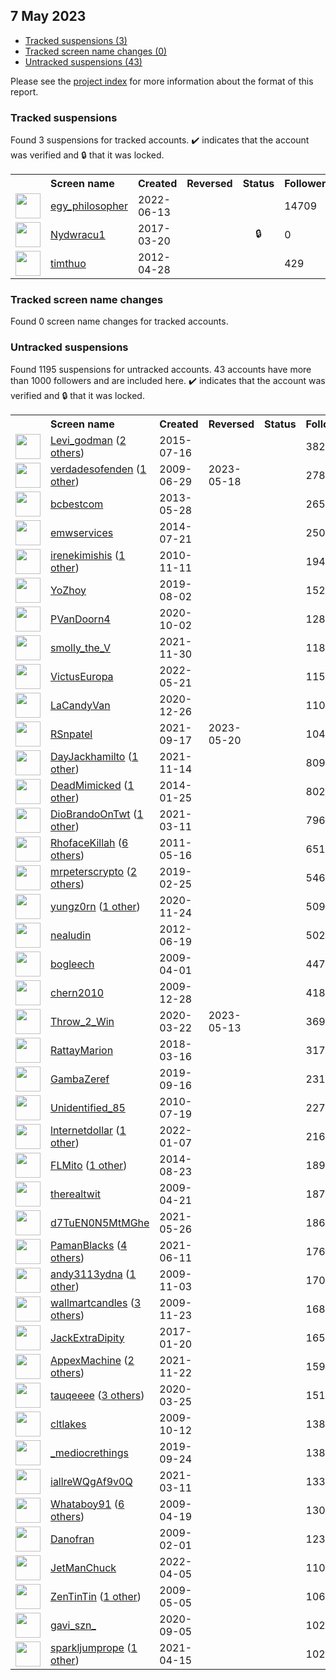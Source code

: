 ##  7 May 2023

* [Tracked suspensions (3)](#tracked-suspensions)
* [Tracked screen name changes (0)](#tracked-screen-name-changes)
* [Untracked suspensions (43)](#untracked-suspensions)

Please see the [project index](https://github.com/travisbrown/twitter-watch) for more information about the format of this report.

### Tracked suspensions

Found 3 suspensions for tracked accounts.
  ✔️ indicates that the account was verified and 🔒 that it was locked.

<table>
    <tr>
        <th></th>
        <th align="left">Screen name</th>
        <th align="left">Created</th>
        <th align="left">Reversed</th>
        <th align="left">Status</th>
        <th align="left">Followers</th>
        <th align="left">Ranking</th></tr>
    </tr>
        <tr>
            <td><a href="https://twitter.com/intent/user?user_id=1536399572364414976">
                <img src="https://pbs.twimg.com/profile_images/1597016819138789382/M8TXrVRM_normal.jpg" width="40px" height="40px" align="center"/></a>
            </td>
            <td>
                <a href="https://twitter.com/egy_philosopher">egy_philosopher</a></td>
            <td>2022-06-13</td>
            <td></td>
            <td align="center"></td>
            <td>14709</td>
            <td>7881</td>
        </tr>
        <tr>
            <td><a href="https://twitter.com/intent/user?user_id=843615625486438400">
                <img src="https://pbs.twimg.com/profile_images/1455773650934812672/I5s_nszX_normal.jpg" width="40px" height="40px" align="center"/></a>
            </td>
            <td>
                <a href="https://twitter.com/Nydwracu1">Nydwracu1</a></td>
            <td>2017-03-20</td>
            <td></td>
            <td align="center">🔒</td>
            <td>0</td>
            <td>25175</td>
        </tr>
        <tr>
            <td><a href="https://twitter.com/intent/user?user_id=565195885">
                <img src="https://pbs.twimg.com/profile_images/1274893153867350019/QBNOqXP0_normal.jpg" width="40px" height="40px" align="center"/></a>
            </td>
            <td>
                <a href="https://twitter.com/timthuo">timthuo</a></td>
            <td>2012-04-28</td>
            <td></td>
            <td align="center"></td>
            <td>429</td>
            <td>87643</td>
        </tr></table>

### Tracked screen name changes

Found 0 screen name changes for tracked accounts.

### Untracked suspensions

Found 1195 suspensions for untracked accounts.
43 accounts have more than 1000 followers and are included here.
  ✔️ indicates that the account was verified and 🔒 that it was locked.

<table>
    <tr>
        <th></th>
        <th align="left">Screen name</th>
        <th align="left">Created</th>
        <th align="left">Reversed</th>
        <th align="left">Status</th>
        <th align="left">Followers</th>
    </tr>
        <tr>
            <td><a href="https://twitter.com/intent/user?user_id=3379259710">
                <img src="https://pbs.twimg.com/profile_images/1525160513113669632/ykHrqpI-_normal.jpg" width="40px" height="40px" align="center"/></a>
            </td>
            <td>
                <a href="https://twitter.com/Levi_godman">Levi_godman</a>&nbsp;(<a href="https://api.memory.lol/v1/tw/id/3379259710">2 others</a>)&nbsp;</td>
            <td>2015-07-16</td>
            <td></td>
            <td align="center"></td>
            <td>38281</td>
        </tr>
        <tr>
            <td><a href="https://twitter.com/intent/user?user_id=51933295">
                <img src="https://pbs.twimg.com/profile_images/1086520057520365568/XGBmgxYH_normal.jpg" width="40px" height="40px" align="center"/></a>
            </td>
            <td>
                <a href="https://twitter.com/verdadesofenden">verdadesofenden</a>&nbsp;(<a href="https://api.memory.lol/v1/tw/id/51933295">1 other</a>)&nbsp;</td>
            <td>2009-06-29</td>
            <td>2023-05-18</td>
            <td align="center"></td>
            <td>27845</td>
        </tr>
        <tr>
            <td><a href="https://twitter.com/intent/user?user_id=1463649217">
                <img src="https://pbs.twimg.com/profile_images/1009075227077140481/I3EsWX7N_normal.jpg" width="40px" height="40px" align="center"/></a>
            </td>
            <td>
                <a href="https://twitter.com/bcbestcom">bcbestcom</a></td>
            <td>2013-05-28</td>
            <td></td>
            <td align="center"></td>
            <td>26507</td>
        </tr>
        <tr>
            <td><a href="https://twitter.com/intent/user?user_id=2667096109">
                <img src="https://pbs.twimg.com/profile_images/779147082892316672/GOquff5b_normal.jpg" width="40px" height="40px" align="center"/></a>
            </td>
            <td>
                <a href="https://twitter.com/emwservices">emwservices</a></td>
            <td>2014-07-21</td>
            <td></td>
            <td align="center"></td>
            <td>25067</td>
        </tr>
        <tr>
            <td><a href="https://twitter.com/intent/user?user_id=214450204">
                <img src="https://pbs.twimg.com/profile_images/1310212020038438916/GHKSFQqf_normal.jpg" width="40px" height="40px" align="center"/></a>
            </td>
            <td>
                <a href="https://twitter.com/irenekimishis">irenekimishis</a>&nbsp;(<a href="https://api.memory.lol/v1/tw/id/214450204">1 other</a>)&nbsp;</td>
            <td>2010-11-11</td>
            <td></td>
            <td align="center"></td>
            <td>19418</td>
        </tr>
        <tr>
            <td><a href="https://twitter.com/intent/user?user_id=1157378140445876225">
                <img src="https://pbs.twimg.com/profile_images/1580826970715086848/NdtknVk3_normal.jpg" width="40px" height="40px" align="center"/></a>
            </td>
            <td>
                <a href="https://twitter.com/YoZhoy">YoZhoy</a></td>
            <td>2019-08-02</td>
            <td></td>
            <td align="center"></td>
            <td>15226</td>
        </tr>
        <tr>
            <td><a href="https://twitter.com/intent/user?user_id=1312082138095812608">
                <img src="https://pbs.twimg.com/profile_images/1539170731774431234/XPE263Fk_normal.jpg" width="40px" height="40px" align="center"/></a>
            </td>
            <td>
                <a href="https://twitter.com/PVanDoorn4">PVanDoorn4</a></td>
            <td>2020-10-02</td>
            <td></td>
            <td align="center"></td>
            <td>12892</td>
        </tr>
        <tr>
            <td><a href="https://twitter.com/intent/user?user_id=1465650253240193029">
                <img src="https://pbs.twimg.com/profile_images/1468214316168060939/6fw4JvMa_normal.jpg" width="40px" height="40px" align="center"/></a>
            </td>
            <td>
                <a href="https://twitter.com/smolly_the_V">smolly_the_V</a></td>
            <td>2021-11-30</td>
            <td></td>
            <td align="center"></td>
            <td>11852</td>
        </tr>
        <tr>
            <td><a href="https://twitter.com/intent/user?user_id=1527815172638887942">
                <img src="https://pbs.twimg.com/profile_images/1527818965543792640/5u3Bf5Nj_normal.jpg" width="40px" height="40px" align="center"/></a>
            </td>
            <td>
                <a href="https://twitter.com/VictusEuropa">VictusEuropa</a></td>
            <td>2022-05-21</td>
            <td></td>
            <td align="center"></td>
            <td>11588</td>
        </tr>
        <tr>
            <td><a href="https://twitter.com/intent/user?user_id=1342758946239475714">
                <img src="https://pbs.twimg.com/profile_images/1521666648826167296/eLz5XqeA_normal.jpg" width="40px" height="40px" align="center"/></a>
            </td>
            <td>
                <a href="https://twitter.com/LaCandyVan">LaCandyVan</a></td>
            <td>2020-12-26</td>
            <td></td>
            <td align="center"></td>
            <td>11043</td>
        </tr>
        <tr>
            <td><a href="https://twitter.com/intent/user?user_id=1438871952530173958">
                <img src="https://pbs.twimg.com/profile_images/1580395953580027909/4DyfJDTO_normal.jpg" width="40px" height="40px" align="center"/></a>
            </td>
            <td>
                <a href="https://twitter.com/RSnpatel">RSnpatel</a></td>
            <td>2021-09-17</td>
            <td>2023-05-20</td>
            <td align="center"></td>
            <td>10420</td>
        </tr>
        <tr>
            <td><a href="https://twitter.com/intent/user?user_id=1459895748028420100">
                <img src="https://pbs.twimg.com/profile_images/1582650188690325504/TIK5v1qt_normal.jpg" width="40px" height="40px" align="center"/></a>
            </td>
            <td>
                <a href="https://twitter.com/DayJackhamilto">DayJackhamilto</a>&nbsp;(<a href="https://api.memory.lol/v1/tw/id/1459895748028420100">1 other</a>)&nbsp;</td>
            <td>2021-11-14</td>
            <td></td>
            <td align="center"></td>
            <td>8090</td>
        </tr>
        <tr>
            <td><a href="https://twitter.com/intent/user?user_id=2310053622">
                <img src="https://pbs.twimg.com/profile_images/1337937594684850176/UVEIn7r9_normal.jpg" width="40px" height="40px" align="center"/></a>
            </td>
            <td>
                <a href="https://twitter.com/DeadMimicked">DeadMimicked</a>&nbsp;(<a href="https://api.memory.lol/v1/tw/id/2310053622">1 other</a>)&nbsp;</td>
            <td>2014-01-25</td>
            <td></td>
            <td align="center"></td>
            <td>8021</td>
        </tr>
        <tr>
            <td><a href="https://twitter.com/intent/user?user_id=1369952240883044358">
                <img src="https://pbs.twimg.com/profile_images/1587611579826462720/O0_4XPp-_normal.jpg" width="40px" height="40px" align="center"/></a>
            </td>
            <td>
                <a href="https://twitter.com/DioBrandoOnTwt">DioBrandoOnTwt</a>&nbsp;(<a href="https://api.memory.lol/v1/tw/id/1369952240883044358">1 other</a>)&nbsp;</td>
            <td>2021-03-11</td>
            <td></td>
            <td align="center"></td>
            <td>7968</td>
        </tr>
        <tr>
            <td><a href="https://twitter.com/intent/user?user_id=299379391">
                <img src="https://pbs.twimg.com/profile_images/1596357239807287299/9t595-pA_normal.jpg" width="40px" height="40px" align="center"/></a>
            </td>
            <td>
                <a href="https://twitter.com/RhofaceKillah">RhofaceKillah</a>&nbsp;(<a href="https://api.memory.lol/v1/tw/id/299379391">6 others</a>)&nbsp;</td>
            <td>2011-05-16</td>
            <td></td>
            <td align="center"></td>
            <td>6511</td>
        </tr>
        <tr>
            <td><a href="https://twitter.com/intent/user?user_id=1100159535522738176">
                <img src="https://pbs.twimg.com/profile_images/1564968211296276483/FTeHg_6i_normal.jpg" width="40px" height="40px" align="center"/></a>
            </td>
            <td>
                <a href="https://twitter.com/mrpeterscrypto">mrpeterscrypto</a>&nbsp;(<a href="https://api.memory.lol/v1/tw/id/1100159535522738176">2 others</a>)&nbsp;</td>
            <td>2019-02-25</td>
            <td></td>
            <td align="center"></td>
            <td>5465</td>
        </tr>
        <tr>
            <td><a href="https://twitter.com/intent/user?user_id=1331295700894822402">
                <img src="https://pbs.twimg.com/profile_images/1598701427135860737/5nJyV3jR_normal.jpg" width="40px" height="40px" align="center"/></a>
            </td>
            <td>
                <a href="https://twitter.com/yungz0rn">yungz0rn</a>&nbsp;(<a href="https://api.memory.lol/v1/tw/id/1331295700894822402">1 other</a>)&nbsp;</td>
            <td>2020-11-24</td>
            <td></td>
            <td align="center"></td>
            <td>5097</td>
        </tr>
        <tr>
            <td><a href="https://twitter.com/intent/user?user_id=612708320">
                <img src="https://pbs.twimg.com/profile_images/2322946635/Quran13-purple-flower-wallpaper_normal.jpg" width="40px" height="40px" align="center"/></a>
            </td>
            <td>
                <a href="https://twitter.com/nealudin">nealudin</a></td>
            <td>2012-06-19</td>
            <td></td>
            <td align="center"></td>
            <td>5027</td>
        </tr>
        <tr>
            <td><a href="https://twitter.com/intent/user?user_id=28206710">
                <img src="https://pbs.twimg.com/profile_images/425314260/weedthumb_normal.jpg" width="40px" height="40px" align="center"/></a>
            </td>
            <td>
                <a href="https://twitter.com/bogleech">bogleech</a></td>
            <td>2009-04-01</td>
            <td></td>
            <td align="center"></td>
            <td>4479</td>
        </tr>
        <tr>
            <td><a href="https://twitter.com/intent/user?user_id=100023100">
                <img src="https://pbs.twimg.com/profile_images/1340022016909455364/2f53YIvf_normal.jpg" width="40px" height="40px" align="center"/></a>
            </td>
            <td>
                <a href="https://twitter.com/chern2010">chern2010</a></td>
            <td>2009-12-28</td>
            <td></td>
            <td align="center"></td>
            <td>4185</td>
        </tr>
        <tr>
            <td><a href="https://twitter.com/intent/user?user_id=1241584756870901760">
                <img src="https://pbs.twimg.com/profile_images/1570512847469416452/tGhxj-zV_normal.jpg" width="40px" height="40px" align="center"/></a>
            </td>
            <td>
                <a href="https://twitter.com/Throw_2_Win">Throw_2_Win</a></td>
            <td>2020-03-22</td>
            <td>2023-05-13</td>
            <td align="center"></td>
            <td>3695</td>
        </tr>
        <tr>
            <td><a href="https://twitter.com/intent/user?user_id=974622996198551552">
                <img src="https://pbs.twimg.com/profile_images/1561785765838864386/DzA1uwzK_normal.jpg" width="40px" height="40px" align="center"/></a>
            </td>
            <td>
                <a href="https://twitter.com/RattayMarion">RattayMarion</a></td>
            <td>2018-03-16</td>
            <td></td>
            <td align="center"></td>
            <td>3172</td>
        </tr>
        <tr>
            <td><a href="https://twitter.com/intent/user?user_id=1173700009482756097">
                <img src="https://pbs.twimg.com/profile_images/1578131594421960720/eCeH4RGL_normal.jpg" width="40px" height="40px" align="center"/></a>
            </td>
            <td>
                <a href="https://twitter.com/GambaZeref">GambaZeref</a></td>
            <td>2019-09-16</td>
            <td></td>
            <td align="center"></td>
            <td>2317</td>
        </tr>
        <tr>
            <td><a href="https://twitter.com/intent/user?user_id=168348364">
                <img src="https://pbs.twimg.com/profile_images/1579207521004306432/1oFeUOni_normal.jpg" width="40px" height="40px" align="center"/></a>
            </td>
            <td>
                <a href="https://twitter.com/Unidentified_85">Unidentified_85</a></td>
            <td>2010-07-19</td>
            <td></td>
            <td align="center"></td>
            <td>2273</td>
        </tr>
        <tr>
            <td><a href="https://twitter.com/intent/user?user_id=1479273093700980736">
                <img src="https://pbs.twimg.com/profile_images/1550954397198426119/O_PLtvN__normal.jpg" width="40px" height="40px" align="center"/></a>
            </td>
            <td>
                <a href="https://twitter.com/lnternetdollar">lnternetdollar</a>&nbsp;(<a href="https://api.memory.lol/v1/tw/id/1479273093700980736">1 other</a>)&nbsp;</td>
            <td>2022-01-07</td>
            <td></td>
            <td align="center"></td>
            <td>2163</td>
        </tr>
        <tr>
            <td><a href="https://twitter.com/intent/user?user_id=2758521458">
                <img src="https://pbs.twimg.com/profile_images/1592635167834775552/P5oizVkn_normal.jpg" width="40px" height="40px" align="center"/></a>
            </td>
            <td>
                <a href="https://twitter.com/FLMito">FLMito</a>&nbsp;(<a href="https://api.memory.lol/v1/tw/id/2758521458">1 other</a>)&nbsp;</td>
            <td>2014-08-23</td>
            <td></td>
            <td align="center"></td>
            <td>1898</td>
        </tr>
        <tr>
            <td><a href="https://twitter.com/intent/user?user_id=33961848">
                <img src="https://pbs.twimg.com/profile_images/150763622/ray-sun-glasses1_normal.jpg" width="40px" height="40px" align="center"/></a>
            </td>
            <td>
                <a href="https://twitter.com/therealtwit">therealtwit</a></td>
            <td>2009-04-21</td>
            <td></td>
            <td align="center"></td>
            <td>1874</td>
        </tr>
        <tr>
            <td><a href="https://twitter.com/intent/user?user_id=1397513525254180864">
                <img src="https://pbs.twimg.com/profile_images/1412379072689106947/q8JsYbuW_normal.jpg" width="40px" height="40px" align="center"/></a>
            </td>
            <td>
                <a href="https://twitter.com/d7TuEN0N5MtMGhe">d7TuEN0N5MtMGhe</a></td>
            <td>2021-05-26</td>
            <td></td>
            <td align="center"></td>
            <td>1864</td>
        </tr>
        <tr>
            <td><a href="https://twitter.com/intent/user?user_id=1403211623326642177">
                <img src="https://pbs.twimg.com/profile_images/1592910117061918722/72WO88PD_normal.jpg" width="40px" height="40px" align="center"/></a>
            </td>
            <td>
                <a href="https://twitter.com/PamanBlacks">PamanBlacks</a>&nbsp;(<a href="https://api.memory.lol/v1/tw/id/1403211623326642177">4 others</a>)&nbsp;</td>
            <td>2021-06-11</td>
            <td></td>
            <td align="center"></td>
            <td>1765</td>
        </tr>
        <tr>
            <td><a href="https://twitter.com/intent/user?user_id=87237342">
                <img src="https://pbs.twimg.com/profile_images/520046402144317440/6swkCbXr_normal.jpeg" width="40px" height="40px" align="center"/></a>
            </td>
            <td>
                <a href="https://twitter.com/andy3113ydna">andy3113ydna</a>&nbsp;(<a href="https://api.memory.lol/v1/tw/id/87237342">1 other</a>)&nbsp;</td>
            <td>2009-11-03</td>
            <td></td>
            <td align="center"></td>
            <td>1703</td>
        </tr>
        <tr>
            <td><a href="https://twitter.com/intent/user?user_id=92117105">
                <img src="https://pbs.twimg.com/profile_images/1588125584135049217/Kx_f6VZ-_normal.jpg" width="40px" height="40px" align="center"/></a>
            </td>
            <td>
                <a href="https://twitter.com/wallmartcandles">wallmartcandles</a>&nbsp;(<a href="https://api.memory.lol/v1/tw/id/92117105">3 others</a>)&nbsp;</td>
            <td>2009-11-23</td>
            <td></td>
            <td align="center"></td>
            <td>1687</td>
        </tr>
        <tr>
            <td><a href="https://twitter.com/intent/user?user_id=822369227063500800">
                <img src="https://pbs.twimg.com/profile_images/1566913615818625030/fhGZOJvK_normal.jpg" width="40px" height="40px" align="center"/></a>
            </td>
            <td>
                <a href="https://twitter.com/JackExtraDipity">JackExtraDipity</a></td>
            <td>2017-01-20</td>
            <td></td>
            <td align="center"></td>
            <td>1659</td>
        </tr>
        <tr>
            <td><a href="https://twitter.com/intent/user?user_id=1462924585486077954">
                <img src="https://pbs.twimg.com/profile_images/1598443068654374912/5JVHweWO_normal.jpg" width="40px" height="40px" align="center"/></a>
            </td>
            <td>
                <a href="https://twitter.com/AppexMachine">AppexMachine</a>&nbsp;(<a href="https://api.memory.lol/v1/tw/id/1462924585486077954">2 others</a>)&nbsp;</td>
            <td>2021-11-22</td>
            <td></td>
            <td align="center"></td>
            <td>1595</td>
        </tr>
        <tr>
            <td><a href="https://twitter.com/intent/user?user_id=1242727414930661376">
                <img src="https://pbs.twimg.com/profile_images/1595664526300844034/jjeBBG1d_normal.jpg" width="40px" height="40px" align="center"/></a>
            </td>
            <td>
                <a href="https://twitter.com/tauqeeee">tauqeeee</a>&nbsp;(<a href="https://api.memory.lol/v1/tw/id/1242727414930661376">3 others</a>)&nbsp;</td>
            <td>2020-03-25</td>
            <td></td>
            <td align="center"></td>
            <td>1514</td>
        </tr>
        <tr>
            <td><a href="https://twitter.com/intent/user?user_id=81733191">
                <img src="https://pbs.twimg.com/profile_images/600538386248568832/FBcziHj5_normal.jpg" width="40px" height="40px" align="center"/></a>
            </td>
            <td>
                <a href="https://twitter.com/cltlakes">cltlakes</a></td>
            <td>2009-10-12</td>
            <td></td>
            <td align="center"></td>
            <td>1389</td>
        </tr>
        <tr>
            <td><a href="https://twitter.com/intent/user?user_id=1176544537155497984">
                <img src="https://pbs.twimg.com/profile_images/1576348744408334337/QmFUvPWl_normal.jpg" width="40px" height="40px" align="center"/></a>
            </td>
            <td>
                <a href="https://twitter.com/_mediocrethings">_mediocrethings</a></td>
            <td>2019-09-24</td>
            <td></td>
            <td align="center"></td>
            <td>1388</td>
        </tr>
        <tr>
            <td><a href="https://twitter.com/intent/user?user_id=1370088035707146240">
                <img src="https://pbs.twimg.com/profile_images/1370088247993466888/PpRhEepS_normal.jpg" width="40px" height="40px" align="center"/></a>
            </td>
            <td>
                <a href="https://twitter.com/iallreWQgAf9v0Q">iallreWQgAf9v0Q</a></td>
            <td>2021-03-11</td>
            <td></td>
            <td align="center"></td>
            <td>1330</td>
        </tr>
        <tr>
            <td><a href="https://twitter.com/intent/user?user_id=33111439">
                <img src="https://pbs.twimg.com/profile_images/1206973115881971712/xJT_VeaE_normal.jpg" width="40px" height="40px" align="center"/></a>
            </td>
            <td>
                <a href="https://twitter.com/Whataboy91">Whataboy91</a>&nbsp;(<a href="https://api.memory.lol/v1/tw/id/33111439">6 others</a>)&nbsp;</td>
            <td>2009-04-19</td>
            <td></td>
            <td align="center"></td>
            <td>1308</td>
        </tr>
        <tr>
            <td><a href="https://twitter.com/intent/user?user_id=19847044">
                <img src="https://pbs.twimg.com/profile_images/1598802688631709696/FJiVzTs4_normal.jpg" width="40px" height="40px" align="center"/></a>
            </td>
            <td>
                <a href="https://twitter.com/Danofran">Danofran</a></td>
            <td>2009-02-01</td>
            <td></td>
            <td align="center"></td>
            <td>1238</td>
        </tr>
        <tr>
            <td><a href="https://twitter.com/intent/user?user_id=1511369723019075584">
                <img src="https://pbs.twimg.com/profile_images/1592248531586146304/-tudxb4L_normal.jpg" width="40px" height="40px" align="center"/></a>
            </td>
            <td>
                <a href="https://twitter.com/JetManChuck">JetManChuck</a></td>
            <td>2022-04-05</td>
            <td></td>
            <td align="center"></td>
            <td>1101</td>
        </tr>
        <tr>
            <td><a href="https://twitter.com/intent/user?user_id=37876805">
                <img src="https://pbs.twimg.com/profile_images/1089288729192288257/oRST2YNr_normal.jpg" width="40px" height="40px" align="center"/></a>
            </td>
            <td>
                <a href="https://twitter.com/ZenTinTin">ZenTinTin</a>&nbsp;(<a href="https://api.memory.lol/v1/tw/id/37876805">1 other</a>)&nbsp;</td>
            <td>2009-05-05</td>
            <td></td>
            <td align="center"></td>
            <td>1062</td>
        </tr>
        <tr>
            <td><a href="https://twitter.com/intent/user?user_id=1302295793039110144">
                <img src="https://pbs.twimg.com/profile_images/1581013091436752896/8EkiNCQJ_normal.jpg" width="40px" height="40px" align="center"/></a>
            </td>
            <td>
                <a href="https://twitter.com/gavi_szn_">gavi_szn_</a></td>
            <td>2020-09-05</td>
            <td></td>
            <td align="center"></td>
            <td>1023</td>
        </tr>
        <tr>
            <td><a href="https://twitter.com/intent/user?user_id=1382670640545730692">
                <img src="https://pbs.twimg.com/profile_images/1589381104313720834/wKqYu8zq_normal.jpg" width="40px" height="40px" align="center"/></a>
            </td>
            <td>
                <a href="https://twitter.com/sparkljumprope">sparkljumprope</a>&nbsp;(<a href="https://api.memory.lol/v1/tw/id/1382670640545730692">1 other</a>)&nbsp;</td>
            <td>2021-04-15</td>
            <td></td>
            <td align="center"></td>
            <td>1020</td>
        </tr></table>

